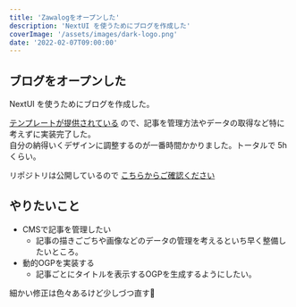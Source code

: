 ```yaml
---
title: 'Zawalogをオープンした'
description: 'NextUI を使うためにブログを作成した'
coverImage: '/assets/images/dark-logo.png'
date: '2022-02-07T09:00:00'
---
```


## ブログをオープンした

NextUI を使うためにブログを作成した。  

[テンプレートが提供されている](https://github.com/vercel/next.js/tree/canary/examples/blog-starter-typescript) ので、記事を管理方法やデータの取得など特に考えずに実装完了した。  
自分の納得いくデザインに調整するのが一番時間かかりました。トータルで 5h くらい。

リポジトリは公開しているので [こちらからご確認ください](https://github.com/itizaworld/zawalog)

## やりたいこと

- CMSで記事を管理したい
  - 記事の描きごごちや画像などのデータの管理を考えるといち早く整備したいところ。
- 動的OGPを実装する
  - 記事ごとにタイトルを表示するOGPを生成するようにしたい。

細かい修正は色々あるけど少しづつ直す🙏